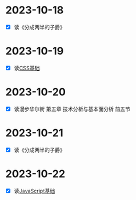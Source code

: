 # 2023-10-18
- [x] 读《分成两半的子爵》

# 2023-10-19
- [x] 读[CSS基础](https://developer.mozilla.org/zh-CN/docs/Learn/Getting_started_with_the_web/CSS_basics)

# 2023-10-20
- [x] 读漫步华尔街 第五章 技术分析与基本面分析 前五节

# 2023-10-21
- [x] 读《分成两半的子爵》
# 2023-10-22
- [x] 读[JavaScript基础](https://developer.mozilla.org/zh-CN/docs/Learn/Getting_started_with_the_web/JavaScript_basics)


